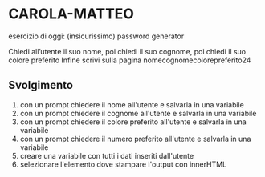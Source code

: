 CAROLA-MATTEO
===
esercizio di oggi: (insicurissimo) password generator

Chiedi all’utente il suo nome,
poi chiedi il suo cognome,
poi chiedi il suo colore preferito
Infine scrivi sulla pagina nomecognomecolorepreferito24

## Svolgimento
 1. con un prompt chiedere il nome  all'utente e salvarla in una variabile
 2. con un prompt chiedere il cognome  all'utente e salvarla in una variabile  
 3. con un prompt chiedere il colore preferito  all'utente e salvarla in una variabile  
 4. con un prompt chiedere il numero preferito  all'utente e salvarla in una variabile  
 5. creare una variabile con tutti i dati inseriti dall'utente
 6. selezionare l'elemento dove stampare l'output con innerHTML
